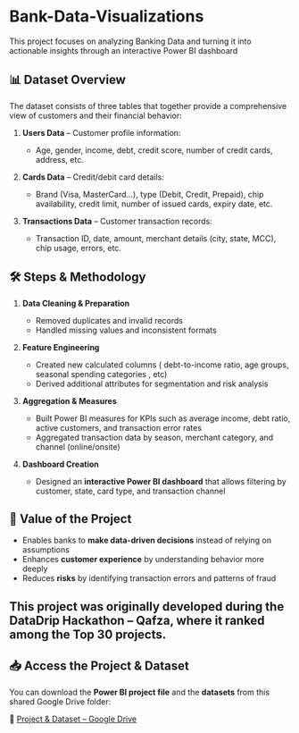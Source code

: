 # Bank-Data-Visualizations
This project focuses on analyzing Banking Data  and turning it into  actionable insights through an interactive Power BI dashboard  
## 📊 Dataset Overview

The dataset consists of three tables that together provide a comprehensive view of customers and their financial behavior:

1. **Users Data** – Customer profile information:  
   - Age, gender, income, debt, credit score, number of credit cards, address, etc.  

2. **Cards Data** – Credit/debit card details:  
   - Brand (Visa, MasterCard…), type (Debit, Credit, Prepaid), chip availability, credit limit, number of issued cards, expiry date, etc.  

3. **Transactions Data** – Customer transaction records:  
   - Transaction ID, date, amount, merchant details (city, state, MCC), chip usage, errors, etc.
## 🛠️ Steps & Methodology

1. **Data Cleaning & Preparation**  
   - Removed duplicates and invalid records  
   - Handled missing values and inconsistent formats 
2. **Feature Engineering**  
   - Created new calculated columns ( debt-to-income ratio, age groups, seasonal spending categories , etc)  
   - Derived additional attributes for segmentation and risk analysis  

3. **Aggregation & Measures**  
   - Built Power BI measures for KPIs such as average income, debt ratio, active customers, and transaction error rates  
   - Aggregated transaction data by season, merchant category, and channel (online/onsite)  

4. **Dashboard Creation**  
   - Designed an **interactive Power BI dashboard** that allows filtering by customer, state, card type, and transaction channel  

  ## 🔎 Value of the Project

- Enables banks to **make data-driven decisions** instead of relying on assumptions  
- Enhances **customer experience** by understanding behavior more deeply  
- Reduces **risks** by identifying transaction errors and patterns of fraud

## This project was originally developed during the **DataDrip Hackathon – Qafza**, where it ranked among the **Top 30 projects**. 

## 📥 Access the Project & Dataset

You can download the **Power BI project file** and the **datasets** from this shared Google Drive folder:  

🔗 [Project & Dataset – Google Drive](https://drive.google.com/drive/folders/1VG5nwQVIRI_2qbYItEHtSvoyU68edYmL?usp=drive_link)  
